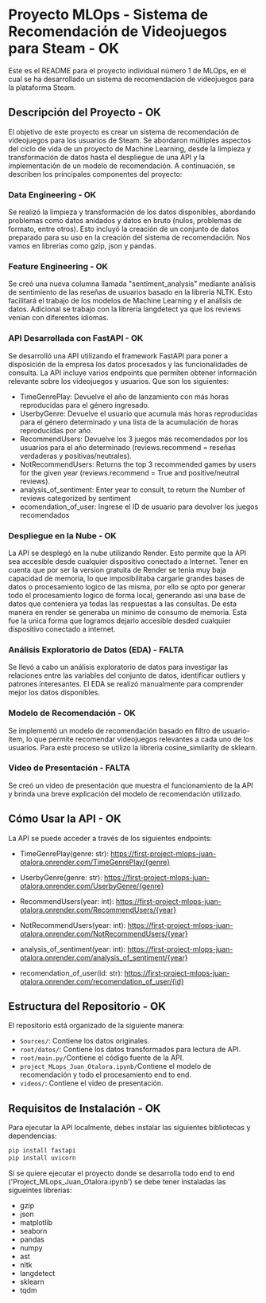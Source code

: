 # Proyecto MLOps - Sistema de Recomendación de Videojuegos para Steam - OK

Este es el README para el proyecto individual número 1 de MLOps, en el cual se ha desarrollado un sistema de recomendación de videojuegos para la plataforma Steam.

## Descripción del Proyecto - OK

El objetivo de este proyecto es crear un sistema de recomendación de videojuegos para los usuarios de Steam. Se abordaron múltiples aspectos del ciclo de vida de un proyecto de Machine Learning, desde la limpieza y transformación de datos hasta el despliegue de una API y la implementación de un modelo de recomendación. A continuación, se describen los principales componentes del proyecto:

### Data Engineering - OK

Se realizó la limpieza y transformación de los datos disponibles, abordando problemas como datos anidados y datos en bruto (nulos, problemas de formato, entre otros). Esto incluyó la creación de un conjunto de datos preparado para su uso en la creación del sistema de recomendación. Nos vamos en librerias como gzip, json y pandas.

### Feature Engineering - OK

Se creó una nueva columna llamada "sentiment_analysis" mediante análisis de sentimiento de las reseñas de usuarios basado en la libreria NLTK. Esto facilitará el trabajo de los modelos de Machine Learning y el análisis de datos. Adicional se trabajo con la libreria langdetect ya que los reviews venian con diferentes idiomas.

### API Desarrollada con FastAPI - OK

Se desarrolló una API utilizando el framework FastAPI para poner a disposición de la empresa los datos procesados y las funcionalidades de consulta. La API incluye varios endpoints que permiten obtener información relevante sobre los videojuegos y usuarios. Que son los siguientes:

- TimeGenrePlay: Devuelve el año de lanzamiento con más horas reproducidas para el género ingresado.
- UserbyGenre: Devuelve el usuario que acumula más horas reproducidas para el género determinado y una lista de la acumulación de horas reproducidas por año.
- RecommendUsers: Devuelve los 3 juegos más recomendados por los usuarios para el año determinado (reviews.recommend = reseñas verdaderas y positivas/neutrales).
- NotRecommendUsers: Returns the top 3 recommended games by users for the given year (reviews.recommend = True and positive/neutral reviews).
- analysis_of_sentiment: Enter year to consult, to return the Number of reviews categorized by sentiment
- ecomendation_of_user: Ingrese el ID de usuario para devolver los juegos recomendados

### Despliegue en la Nube - OK

La API se desplegó en la nube utilizando Render. Esto permite que la API sea accesible desde cualquier dispositivo conectado a Internet. Tener en cuenta que por ser la version gratuita de Render se tenia muy baja capacidad de memoria, lo que imposibilitaba cargarle grandes bases de datos o procesamiento logico de las misma, por ello se opto por generar todo el procesamiento logico de forma local, generando asi una base de datos que conteniera ya todas las respuestas a las consultas. De esta manera en render se generaba un minimo de consumo de memoria. Esta fue la unica forma que logramos dejarlo accesible desded cualquier dispositivo conectado a internet.


### Análisis Exploratorio de Datos (EDA) - FALTA

Se llevó a cabo un análisis exploratorio de datos para investigar las relaciones entre las variables del conjunto de datos, identificar outliers y patrones interesantes. El EDA se realizó manualmente para comprender mejor los datos disponibles.

### Modelo de Recomendación - OK

Se implementó un modelo de recomendación basado en filtro de usuario-ítem, lo que permite recomendar videojuegos relevantes a cada uno de los usuarios. Para este proceso se utilizo la libreria cosine_similarity de sklearn.

### Video de Presentación - FALTA

Se creó un video de presentación que muestra el funcionamiento de la API y brinda una breve explicación del modelo de recomendación utilizado.

## Cómo Usar la API - OK

La API se puede acceder a través de los siguientes endpoints:

- TimeGenrePlay(genre: str): https://first-project-mlops-juan-otalora.onrender.com/TimeGenrePlay/{genre}

- UserbyGenre(genre: str): https://first-project-mlops-juan-otalora.onrender.com/UserbyGenre/{genre}

- RecommendUsers(year: int): https://first-project-mlops-juan-otalora.onrender.com/RecommendUsers/{year}

- NotRecommendUsers(year: int): https://first-project-mlops-juan-otalora.onrender.com/NotRecommendUsers/{year}

- analysis_of_sentiment(year: int): https://first-project-mlops-juan-otalora.onrender.com/analysis_of_sentiment/{year}

- recomendation_of_user(id: str): https://first-project-mlops-juan-otalora.onrender.com/recomendation_of_user/{id}

## Estructura del Repositorio - OK

El repositorio está organizado de la siguiente manera:

- `Sources/`: Contiene los datos originales.
- `root/datos/`: Contiene los datos transformados para lectura de API.
- `root/main.py/`Contiene el código fuente de la API.
- `project_MLops_Juan_Otalora.ipynb/`Contiene el modelo de recomendación y todo el procesamiento end to end.
- `videos/`: Contiene el video de presentación.

## Requisitos de Instalación - OK

Para ejecutar la API localmente, debes instalar las siguientes bibliotecas y dependencias:

```bash
pip install fastapi
pip install uvicorn
```

Si se quiere ejecutar el proyecto donde se desarrolla todo end to end ('Project_MLops_Juan_Otalora.ipynb') se debe tener instaladas las sigueintes librerias:

- gzip
- json
- matplotlib
- seaborn
- pandas
- numpy
- ast
- nltk
- langdetect
- sklearn
- tqdm